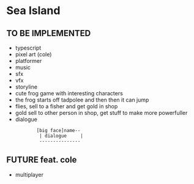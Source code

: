 # Sea Island

## TO BE IMPLEMENTED

-   typescript
-   pixel art (cole)
-   platformer
-   music
-   sfx
-   vfx
-   storyline
-   cute frog game with interesting characters
-   the frog starts off tadpolee and then then it can jump
-   flies, sell to a fisher and get gold in shop
-   gold sell to other person in shop, get stuff to make more powerfuller
-   dialogue

```
           [big face]name--
            | dialogue     |
            ---------------
```

## FUTURE feat. cole

-   multiplayer
